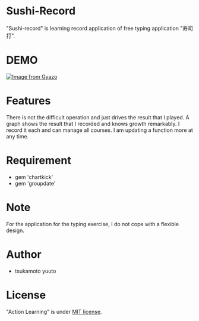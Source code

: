# Sushi-Record
  "Sushi-record" is learning record application of free typing application "寿司打".

# DEMO
[![Image from Gyazo](https://i.gyazo.com/6dbbba8ae49b0fc8dd42a0780367b75e.png)](https://gyazo.com/6dbbba8ae49b0fc8dd42a0780367b75e)

# Features
  There is not the difficult operation and just drives the result that I played.
  A graph shows the result that I recorded and knows growth remarkably.
  I record it each and can manage all courses.
  I am updating a function more at any time.

# Requirement

* gem 'chartkick'
* gem 'groupdate'

# Note
  For the application for the typing exercise, I do not cope with a flexible design.

# Author

* tsukamoto yuuto

# License
  "Action Learning" is under [MIT license](https://en.wikipedia.org/wiki/MIT_License).
